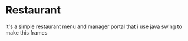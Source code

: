 # Restaurant
it's a simple restaurant menu and manager portal that i use java swing to make this frames 
